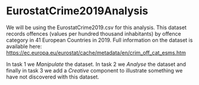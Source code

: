 # EurostatCrime2019Analysis

We will be using the EurostatCrime2019.csv for this analysis. This dataset records offences (values per hundred thousand inhabitants) by offence category in 41 European Countries in 2019. Full information on the dataset is available here: https://ec.europa.eu/eurostat/cache/metadata/en/crim_off_cat_esms.htm
 
In task 1 we *Manipulate* the dataset. In task 2 we *Analyse* the dataset and finally in task 3 we add a *Creative* component to illustrate something we have not discovered with this dataset.
